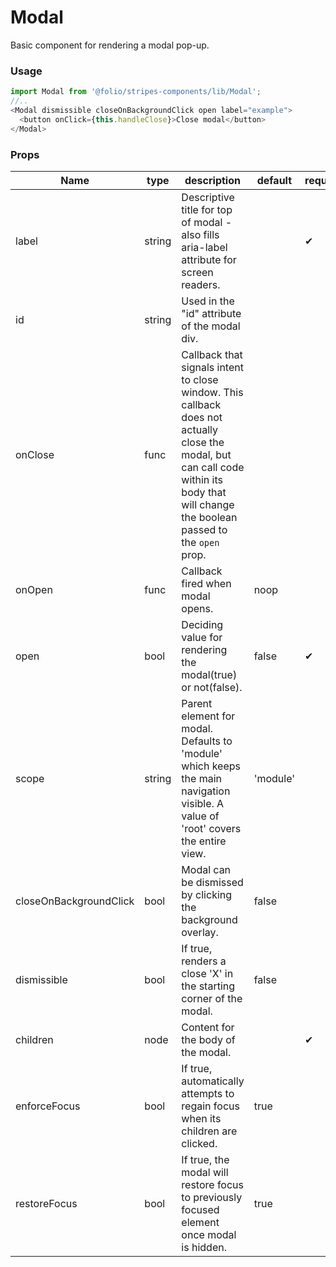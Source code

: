 # Modal
Basic component for rendering a modal pop-up.
### Usage

```js
import Modal from '@folio/stripes-components/lib/Modal';
//..
<Modal dismissible closeOnBackgroundClick open label="example">
  <button onClick={this.handleClose}>Close modal</button>
</Modal>
```

### Props
Name | type | description | default | required
--- | --- | --- | --- | ---
label | string | Descriptive title for top of modal - also fills aria-label attribute for screen readers. | | &#10004;
id | string | Used in the "id" attribute of the modal div. | |
onClose | func | Callback that signals intent to close window. This callback does not actually close the modal, but can call code within its body that will change the boolean passed to the `open` prop. | |
onOpen | func | Callback fired when modal opens. | noop |
open | bool | Deciding value for rendering the modal(true) or not(false). | false | &#10004;
scope | string | Parent element for modal. Defaults to 'module' which keeps the main navigation visible. A value of 'root' covers the entire view. | 'module' |
closeOnBackgroundClick | bool | Modal can be dismissed by clicking the background overlay. | false |
dismissible | bool | If true, renders a close 'X' in the starting corner of the modal. | false |
children | node | Content for the body of the modal. | | &#10004;
enforceFocus | bool | If true, automatically attempts to regain focus when its children are clicked.  | true |
restoreFocus | bool | If true, the modal will restore focus to previously focused element once modal is hidden. | true |
